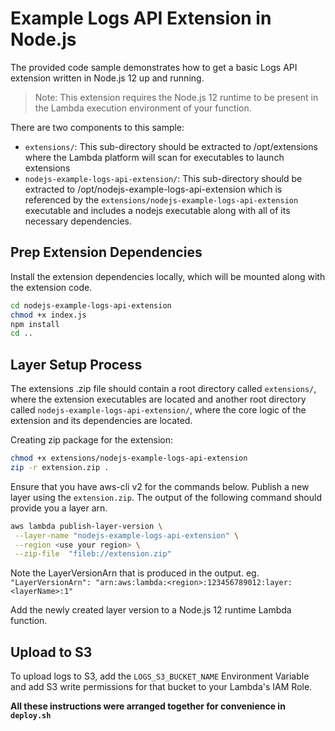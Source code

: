 # Example Logs API Extension in Node.js

The provided code sample demonstrates how to get a basic Logs API extension written in Node.js 12 up and running.

> Note: This extension requires the Node.js 12 runtime to be present in the Lambda execution environment of your function.

There are two components to this sample:

* `extensions/`: This sub-directory should be extracted to /opt/extensions where the Lambda platform will scan for executables to launch extensions
* `nodejs-example-logs-api-extension/`: This sub-directory should be extracted to /opt/nodejs-example-logs-api-extension which is referenced by the `extensions/nodejs-example-logs-api-extension` executable and includes a nodejs executable along with all of its necessary dependencies.

## Prep Extension Dependencies

Install the extension dependencies locally, which will be mounted along with the extension code.

```bash
cd nodejs-example-logs-api-extension
chmod +x index.js
npm install
cd ..
```

## Layer Setup Process

The extensions .zip file should contain a root directory called `extensions/`, where the extension executables are located and another root directory called `nodejs-example-logs-api-extension/`, where the core logic of the extension and its dependencies are located.

Creating zip package for the extension:

```bash
chmod +x extensions/nodejs-example-logs-api-extension
zip -r extension.zip .
```

Ensure that you have aws-cli v2 for the commands below.
Publish a new layer using the `extension.zip`. The output of the following command should provide you a layer arn.

```bash
aws lambda publish-layer-version \
 --layer-name "nodejs-example-logs-api-extension" \
 --region <use your region> \
 --zip-file  "fileb://extension.zip"
```

Note the LayerVersionArn that is produced in the output.
eg. `"LayerVersionArn": "arn:aws:lambda:<region>:123456789012:layer:<layerName>:1"`

Add the newly created layer version to a Node.js 12 runtime Lambda function.

## Upload to S3

To upload logs to S3, add the `LOGS_S3_BUCKET_NAME` Environment Variable and add S3 write permissions for that bucket to your Lambda's IAM Role.

**All these instructions were arranged together for convenience in `deploy.sh`**
